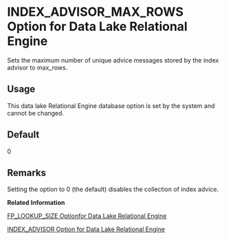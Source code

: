 <!-- loioa639738c84f21015bacebb3b618ab0aa -->

# INDEX\_ADVISOR\_MAX\_ROWS Option for Data Lake Relational Engine

Sets the maximum number of unique advice messages stored by the index advisor to max\_rows.



<a name="loioa639738c84f21015bacebb3b618ab0aa__section_rv2_mvs_swb"/>

## Usage

This data lake Relational Engine database option is set by the system and cannot be changed.



<a name="loioa639738c84f21015bacebb3b618ab0aa__iq_refso_617"/>

## Default

0



<a name="loioa639738c84f21015bacebb3b618ab0aa__iq_refso_619"/>

## Remarks

Setting the option to 0 \(the default\) disables the collection of index advice.

**Related Information**  


[FP\_LOOKUP\_SIZE Optionfor Data Lake Relational Engine](fp-lookup-size-optionfor-data-lake-relational-engine-a63673f.md "Specifies the number of lookup pages and cache memory allocated for Lookup FP indexes in data lake Relational Engine databases.")

[INDEX\_ADVISOR Option for Data Lake Relational Engine](index-advisor-option-for-data-lake-relational-engine-a63943d.md "Generates messages suggesting additional column indexes that may improve performance of one or more queries.")

